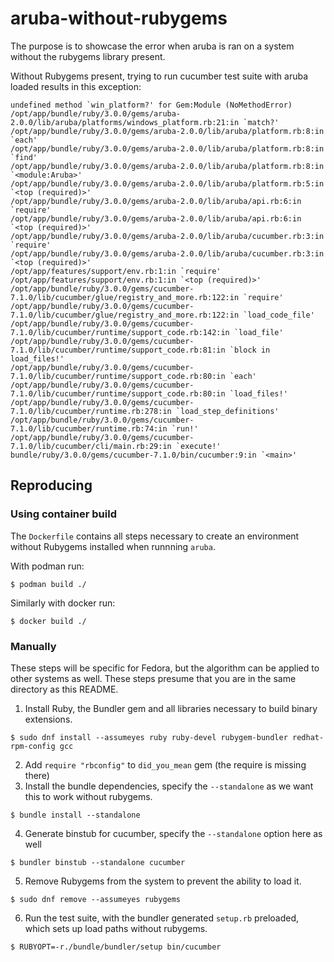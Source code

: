 # aruba-without-rubygems
The purpose is to showcase the error when aruba is ran on a system without
the rubygems library present.

Without Rubygems present, trying to run cucumber test suite with aruba loaded
results in this exception:
```
undefined method `win_platform?' for Gem:Module (NoMethodError)
/opt/app/bundle/ruby/3.0.0/gems/aruba-2.0.0/lib/aruba/platforms/windows_platform.rb:21:in `match?'
/opt/app/bundle/ruby/3.0.0/gems/aruba-2.0.0/lib/aruba/platform.rb:8:in `each'
/opt/app/bundle/ruby/3.0.0/gems/aruba-2.0.0/lib/aruba/platform.rb:8:in `find'
/opt/app/bundle/ruby/3.0.0/gems/aruba-2.0.0/lib/aruba/platform.rb:8:in `<module:Aruba>'
/opt/app/bundle/ruby/3.0.0/gems/aruba-2.0.0/lib/aruba/platform.rb:5:in `<top (required)>'
/opt/app/bundle/ruby/3.0.0/gems/aruba-2.0.0/lib/aruba/api.rb:6:in `require'
/opt/app/bundle/ruby/3.0.0/gems/aruba-2.0.0/lib/aruba/api.rb:6:in `<top (required)>'
/opt/app/bundle/ruby/3.0.0/gems/aruba-2.0.0/lib/aruba/cucumber.rb:3:in `require'
/opt/app/bundle/ruby/3.0.0/gems/aruba-2.0.0/lib/aruba/cucumber.rb:3:in `<top (required)>'
/opt/app/features/support/env.rb:1:in `require'
/opt/app/features/support/env.rb:1:in `<top (required)>'
/opt/app/bundle/ruby/3.0.0/gems/cucumber-7.1.0/lib/cucumber/glue/registry_and_more.rb:122:in `require'
/opt/app/bundle/ruby/3.0.0/gems/cucumber-7.1.0/lib/cucumber/glue/registry_and_more.rb:122:in `load_code_file'
/opt/app/bundle/ruby/3.0.0/gems/cucumber-7.1.0/lib/cucumber/runtime/support_code.rb:142:in `load_file'
/opt/app/bundle/ruby/3.0.0/gems/cucumber-7.1.0/lib/cucumber/runtime/support_code.rb:81:in `block in load_files!'
/opt/app/bundle/ruby/3.0.0/gems/cucumber-7.1.0/lib/cucumber/runtime/support_code.rb:80:in `each'
/opt/app/bundle/ruby/3.0.0/gems/cucumber-7.1.0/lib/cucumber/runtime/support_code.rb:80:in `load_files!'
/opt/app/bundle/ruby/3.0.0/gems/cucumber-7.1.0/lib/cucumber/runtime.rb:278:in `load_step_definitions'
/opt/app/bundle/ruby/3.0.0/gems/cucumber-7.1.0/lib/cucumber/runtime.rb:74:in `run!'
/opt/app/bundle/ruby/3.0.0/gems/cucumber-7.1.0/lib/cucumber/cli/main.rb:29:in `execute!'
bundle/ruby/3.0.0/gems/cucumber-7.1.0/bin/cucumber:9:in `<main>'
```

## Reproducing

### Using container build

The `Dockerfile` contains all steps necessary to create an environment without
Rubygems installed when runnning `aruba`.

With podman run:
```console
$ podman build ./
```

Similarly with docker run:
```console
$ docker build ./
```

### Manually
These steps will be specific for Fedora, but the algorithm can be applied
to other systems as well. These steps presume that you are in the same
directory as this README.

1. Install Ruby, the Bundler gem and all libraries necessary to build binary extensions.
```console
$ sudo dnf install --assumeyes ruby ruby-devel rubygem-bundler redhat-rpm-config gcc
```
2. Add `require "rbconfig"` to `did_you_mean` gem (the require is missing there)
3. Install the bundle dependencies, specify the `--standalone` as we want this
to work without rubygems.
```console
$ bundle install --standalone
```
4. Generate binstub for cucumber, specify the `--standalone` option here as well
```console
$ bundler binstub --standalone cucumber
```
5. Remove Rubygems from the system to prevent the ability to load it.
```console
$ sudo dnf remove --assumeyes rubygems
```
6. Run the test suite, with the bundler generated `setup.rb` preloaded,
which sets up load paths without rubygems.
```console
$ RUBYOPT=-r./bundle/bundler/setup bin/cucumber
```
